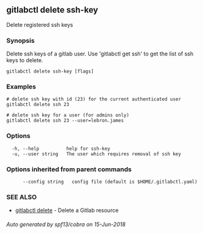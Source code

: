 ## gitlabctl delete ssh-key

Delete registered ssh keys

### Synopsis

Delete ssh keys of a gitlab user. Use 'gitlabctl get ssh' to get the list of ssh keys to delete.

```
gitlabctl delete ssh-key [flags]
```

### Examples

```
# delete ssh key with id (23) for the current authenticated user
gitlabctl delete ssh 23

# delete ssh key for a user (for admins only)
gitlabctl delete ssh 23 --user=lebron.james
```

### Options

```
  -h, --help          help for ssh-key
  -u, --user string   The user which requires removal of ssh key
```

### Options inherited from parent commands

```
      --config string   config file (default is $HOME/.gitlabctl.yaml)
```

### SEE ALSO

* [gitlabctl delete](gitlabctl_delete.md)	 - Delete a Gitlab resource

###### Auto generated by spf13/cobra on 15-Jun-2018
